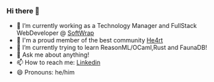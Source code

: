 ### Hi there 👋

- 🔭 I’m currently working as a Technology Manager and FullStack WebDeveloper @ [SoftWrap](https://softwrap.com.br/)
- 💜 I'm a proud member of the best community [He4rt](https://github.com/he4rt)
- 🌱 I’m currently trying to learn ReasonML/OCaml,Rust and FaunaDB!
- 💬 Ask me about anything!
- 📫 How to reach me: [Linkedin](https://linkedin.jvictorv.top)
- 😄 Pronouns: he/him
